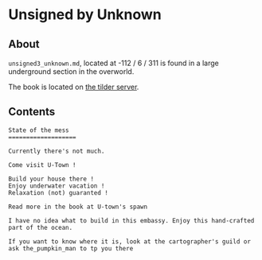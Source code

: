 # Unsigned by Unknown

## About
`unsigned3_unknown.md`, located at -112 / 6 / 311 is found in a large underground section in the overworld.

The book is located on [the tilder server](https://mc.tildeverse.org).

## Contents
```
State of the mess
===================

Currently there's not much.

Come visit U-Town !

Build your house there !
Enjoy underwater vacation !
Relaxation (not) guaranted !

Read more in the book at U-town's spawn

I have no idea what to build in this embassy. Enjoy this hand-crafted part of the ocean.

If you want to know where it is, look at the cartographer's guild or ask the_pumpkin_man to tp you there
```
